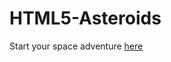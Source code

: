 HTML5-Asteroids
===============

Start your space adventure [here](https://rllyr0b3rt.github.io/asteroids/)
